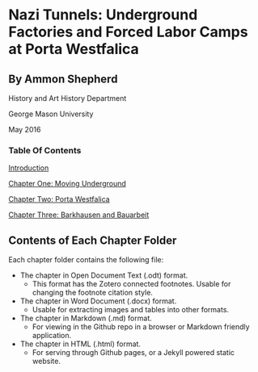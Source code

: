 # Nazi Tunnels: Underground Factories and Forced Labor Camps at Porta Westfalica


## By Ammon Shepherd

History and Art History Department

George Mason University

May 2016

### Table Of Contents

[Introduction](https://github.com/mossiso/dissertation-text/blob/master/introduction/introduction.md)

[Chapter One: Moving Underground](https://github.com/mossiso/dissertation-text/blob/master/chapter1/chapter1.md)

[Chapter Two: Porta Westfalica](https://github.com/mossiso/dissertation-text/blob/master/chapter2/chapter2.md)

[Chapter Three: Barkhausen and Bauarbeit](https://github.com/mossiso/dissertation-text/blob/master/chapter3/chapter3.md)


## Contents of Each Chapter Folder

Each chapter folder contains the following file:

- The chapter in Open Document Text (.odt) format. 
  - This format has the Zotero connected footnotes. Usable for changing the
    footnote citation style.
- The chapter in Word Document (.docx) format.
  - Usable for extracting images and tables into other formats.
- The chapter in Markdown (.md) format.
  - For viewing in the Github repo in a browser or Markdown friendly
    application.
- The chapter in HTML (.html) format.
  - For serving through Github pages, or a Jekyll powered static website.
